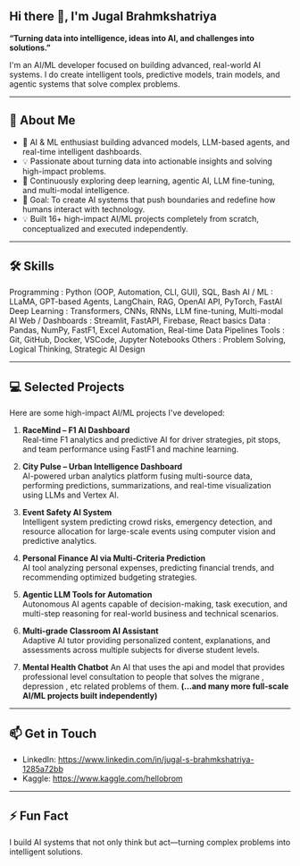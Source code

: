 ## Hi there 👋, I'm Jugal Brahmkshatriya

**“Turning data into intelligence, ideas into AI, and challenges into solutions.”**

I'm an AI/ML developer focused on building advanced, real-world AI systems. I do create intelligent tools, predictive models, train models, and agentic systems that solve complex problems.

---

## 🚀 About Me
- 🤖 AI & ML enthusiast building advanced models, LLM-based agents, and real-time intelligent dashboards.
- 💡 Passionate about turning data into actionable insights and solving high-impact problems.
- 🔬 Continuously exploring deep learning, agentic AI, LLM fine-tuning, and multi-modal intelligence.
- 🎯 Goal: To create AI systems that push boundaries and redefine how humans interact with technology.
- 💡 Built 16+ high-impact AI/ML projects completely from scratch, conceptualized and executed independently. 

---

## 🛠️ Skills
Programming : Python (OOP, Automation, CLI, GUI), SQL, Bash 
AI / ML : LLaMA, GPT-based Agents, LangChain, RAG, OpenAI API, PyTorch, FastAI 
Deep Learning : Transformers, CNNs, RNNs, LLM fine-tuning, Multi-modal AI 
Web / Dashboards : Streamlit, FastAPI, Firebase, React basics 
Data : Pandas, NumPy, FastF1, Excel Automation, Real-time Data Pipelines 
Tools : Git, GitHub, Docker, VSCode, Jupyter Notebooks 
Others : Problem Solving, Logical Thinking, Strategic AI Design 

---

## 💻 Selected Projects
Here are some high-impact AI/ML projects I've developed:

1. **RaceMind – F1 AI Dashboard**  
   Real-time F1 analytics and predictive AI for driver strategies, pit stops, and team performance using FastF1 and machine learning.  

2. **City Pulse – Urban Intelligence Dashboard**  
   AI-powered urban analytics platform fusing multi-source data, performing predictions, summarizations, and real-time visualization using LLMs and Vertex AI.  

3. **Event Safety AI System**  
   Intelligent system predicting crowd risks, emergency detection, and resource allocation for large-scale events using computer vision and predictive analytics.  

4. **Personal Finance AI via Multi-Criteria Prediction**  
   AI tool analyzing personal expenses, predicting financial trends, and recommending optimized budgeting strategies.  

5. **Agentic LLM Tools for Automation**  
   Autonomous AI agents capable of decision-making, task execution, and multi-step reasoning for real-world business and technical scenarios.

6. **Multi-grade Classroom AI Assistant**  
   Adaptive AI tutor providing personalized content, explanations, and assessments across multiple subjects for diverse student levels.  

7. **Mental Health Chatbot**
  An AI that uses the api and model that provides professional level consultation to people that solves the migrane , depression , etc related problems of them. 
**(…and many more full-scale AI/ML projects built independently)**

---

## 📫 Get in Touch
- LinkedIn: https://www.linkedin.com/in/jugal-s-brahmkshatriya-1285a72bb
- Kaggle: https://www.kaggle.com/hellobrom

---

## ⚡ Fun Fact
I build AI systems that not only think but act—turning complex problems into intelligent solutions.
